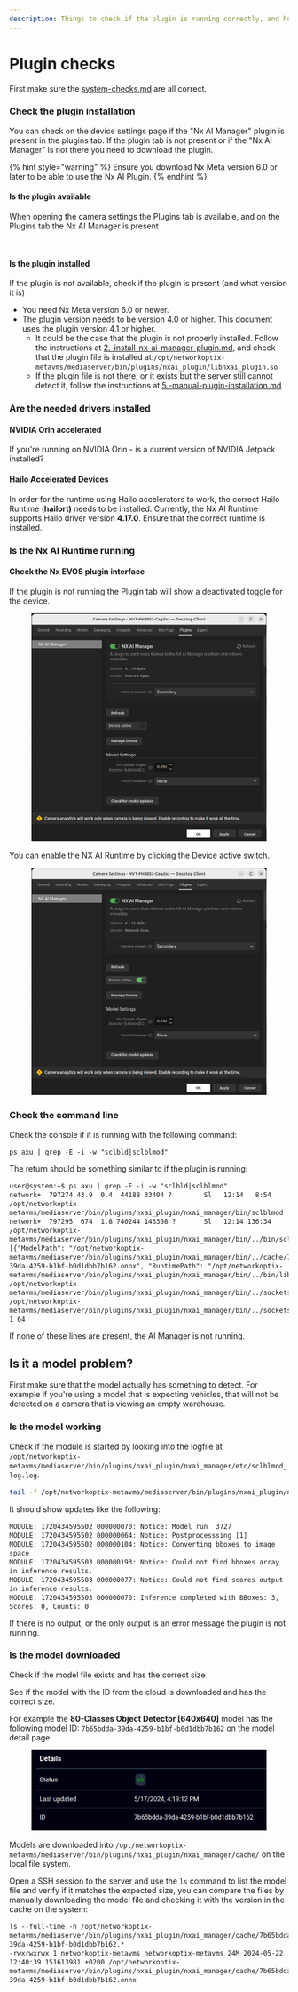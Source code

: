 ```yaml
---
description: Things to check if the plugin is running correctly, and how to check it.
---
```


# Plugin checks

First make sure the [system-checks.md](system-checks.md "mention") are all correct.

### Check the plugin installation <a href="#check-the-plugin-installation" id="check-the-plugin-installation"></a>

You can check on the device settings page if the "Nx AI Manager" plugin is present in the plugins tab. If the plugin tab is not present or if the "Nx AI Manager" is not there you need to download the plugin.

{% hint style="warning" %}
Ensure you download Nx Meta version 6.0 or later to be able to use the Nx AI Plugin.
{% endhint %}

#### Is the plugin available <a href="#is-the-plugin-available" id="is-the-plugin-available"></a>

When opening the camera settings the Plugins tab is available, and on the Plugins tab the Nx AI Manager is present

<figure><img src="https://files.gitbook.com/v0/b/gitbook-x-prod.appspot.com/o/spaces%2F4Ho7de78I0gSMd4YY72l%2Fuploads%2FsL7jLgvcm5yRruEiBLlH%2FScreenshot%20from%202024-07-03%2010-58-41.png?alt=media&#x26;token=bca10330-226d-4275-8184-e23e85daa391" alt=""><figcaption></figcaption></figure>

#### Is the plugin installed <a href="#is-the-plugin-installed" id="is-the-plugin-installed"></a>

If the plugin is not available, check if the plugin is present (and what version it is)

* You need Nx Meta version 6.0 or newer.
* The plugin version needs to be version 4.0 or higher. This document uses the plugin version 4.1 or higher.
  * It could be the case that the plugin is not properly installed. Follow the instructions at [2.-install-nx-ai-manager-plugin.md](../../nx-ai-manager/2.-install-nx-ai-manager-plugin.md "mention"), and check that the plugin file is installed at:`/opt/networkoptix-metavms/mediaserver/bin/plugins/nxai_plugin/libnxai_plugin.so`
  * If the plugin file is not there, or it exists but the server still cannot detect it, follow the instructions at [5.-manual-plugin-installation.md](../../nx-ai-manager/5.-manual-plugin-installation.md "mention")​

### Are the needed drivers installed <a href="#are-the-needed-drivers-installed" id="are-the-needed-drivers-installed"></a>

#### NVIDIA Orin accelerated <a href="#nvidia-orin-accelerated" id="nvidia-orin-accelerated"></a>

If you're running on NVIDIA Orin - is a current version of NVIDIA Jetpack installed?

#### Hailo Accelerated Devices <a href="#hailo-accelerated-devices" id="hailo-accelerated-devices"></a>

In order for the runtime using Hailo accelerators to work, the correct Hailo Runtime (**hailort)** needs to be installed. Currently, the Nx AI Runtime supports Hailo driver version **4.17.0**. Ensure that the correct runtime is installed.

### Is the Nx AI Runtime running <a href="#is-the-nx-ai-runtime-running" id="is-the-nx-ai-runtime-running"></a>

#### Check the Nx EVOS plugin interface <a href="#check-the-nx-evos-plugin-interface" id="check-the-nx-evos-plugin-interface"></a>

If the plugin is not running the Plugin tab will show a deactivated toggle for the device.

<figure><img src="../../.gitbook/assets/image (6).png" alt=""><figcaption></figcaption></figure>

You can enable the NX AI Runtime by clicking the Device active switch.

<figure><img src="../../.gitbook/assets/image (7).png" alt=""><figcaption></figcaption></figure>

### Check the command line

Check the console if it is running with the following command:

```shell
ps axu | grep -E -i -w "sclbld|sclblmod"
```

The return should be something similar to if the plugin is running:

```shell
user@system:~$ ps axu | grep -E -i -w "sclbld|sclblmod"
network+  797274 43.9  0.4  44188 33404 ?        Sl   12:14   8:54 /opt/networkoptix-metavms/mediaserver/bin/plugins/nxai_plugin/nxai_manager/bin/sclblmod
network+  797295  674  1.8 740244 143308 ?       Sl   12:14 136:34 /opt/networkoptix-metavms/mediaserver/bin/plugins/nxai_plugin/nxai_manager/bin/../bin/sclbld [{"ModelPath": "/opt/networkoptix-metavms/mediaserver/bin/plugins/nxai_plugin/nxai_manager/bin/../cache/7b65bdda-39da-4259-b1bf-b0d1dbb7b162.onnx", "RuntimePath": "/opt/networkoptix-metavms/mediaserver/bin/plugins/nxai_plugin/nxai_manager/bin/../bin/libRuntimeLibrary.so"}] /opt/networkoptix-metavms/mediaserver/bin/plugins/nxai_plugin/nxai_manager/bin/../sockets/sclblmod_to_sclbld_0 /opt/networkoptix-metavms/mediaserver/bin/plugins/nxai_plugin/nxai_manager/bin/../sockets/sclbld_to_sclblmod_0 1 64
```

If none of these lines are present, the AI Manager is not running.

## Is it a model problem?

First make sure that the model actually has something to detect. For example if you're using a model that is expecting vehicles, that will not be detected on a camera that is viewing an empty warehouse.

### Is the model working

Check if the module is started by looking into the logfile at `/opt/networkoptix-metavms/mediaserver/bin/plugins/nxai_plugin/nxai_manager/etc/sclblmod_log.log`.

```bash
tail -f /opt/networkoptix-metavms/mediaserver/bin/plugins/nxai_plugin/nxai_manager/etc/sclblmod_log.log
```

It should show updates like the following:

```
MODULE: 1720434595502 000000070: Notice: Model run  3727 
MODULE: 1720434595502 000000064: Notice: Postprocesssing [1]
MODULE: 1720434595502 000000104: Notice: Converting bboxes to image space 
MODULE: 1720434595503 000000193: Notice: Could not find bboxes array in inference results.
MODULE: 1720434595503 000000077: Notice: Could not find scores output in inference results.
MODULE: 1720434595503 000000070: Inference completed with BBoxes: 3, Scores: 0, Counts: 0
```

If there is no output, or the only output is an error message the plugin is not running.

### Is the model downloaded

Check if the model file exists and has the correct size

See if the model with the ID from the cloud is downloaded and has the correct size.&#x20;

For example the **80-Classes Object Detector \[640x640]** model has the following model ID: `7b65bdda-39da-4259-b1bf-b0d1dbb7b162` on the model detail page:

<figure><img src="../../.gitbook/assets/image (8).png" alt=""><figcaption></figcaption></figure>

Models are downloaded into `/opt/networkoptix-metavms/mediaserver/bin/plugins/nxai_plugin/nxai_manager/cache/` on the local file system.&#x20;

Open a SSH session to the server and use the `ls` command to list the model file and verify if it matches the expected size, you can compare the files by manually downloading the model file and checking it with the version in the cache on the system:

```
ls --full-time -h /opt/networkoptix-metavms/mediaserver/bin/plugins/nxai_plugin/nxai_manager/cache/7b65bdda-39da-4259-b1bf-b0d1dbb7b162.*
-rwxrwxrwx 1 networkoptix-metavms networkoptix-metavms 24M 2024-05-22 12:40:39.151613981 +0200 /opt/networkoptix-metavms/mediaserver/bin/plugins/nxai_plugin/nxai_manager/cache/7b65bdda-39da-4259-b1bf-b0d1dbb7b162.onnx
```
